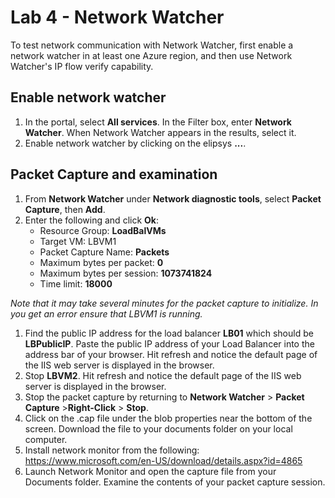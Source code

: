 
# Lab 4 - Network Watcher

To test network communication with Network Watcher, first enable a network watcher in at least one Azure region, and then use Network Watcher's IP flow verify capability.

## Enable network watcher

1. In the portal, select **All services**. In the Filter box, enter **Network Watcher**. When Network Watcher appears in the results, select it.
1. Enable network watcher by clicking on the elipsys **...**.

## Packet Capture and examination

1. From **Network Watcher** under **Network diagnostic tools**, select **Packet Capture**, then **Add**.
2. Enter the following and click **Ok**:
   - Resource Group: **LoadBalVMs**
   - Target VM: LBVM1
   - Packet Capture Name: **Packets**
   - Maximum bytes per packet: **0**
   - Maximum bytes per session: **1073741824**
   - Time limit: **18000**

*Note that it may take several minutes for the packet capture to initialize.  In you get an error ensure that LBVM1 is running.*

1. Find the public IP address for the load balancer **LB01** which should be **LBPublicIP**.  Paste the public IP address of your Load Balancer into the address bar of your browser. Hit refresh and notice the default page of the IIS web server is displayed in the browser.
2. Stop **LBVM2**. Hit refresh and notice the default page of the IIS web server is displayed in the browser.
3. Stop the packet capture by returning to **Network Watcher** > **Packet Capture** >**Right-Click** > **Stop**.
4. Click on the .cap file under the blob properties near the bottom of the screen.  Download the file to your documents folder on your local computer.
5. Install network monitor from the following: <https://www.microsoft.com/en-US/download/details.aspx?id=4865>
6. Launch Network Monitor and open the capture file from your Documents folder.  Examine the contents of your packet capture session.
